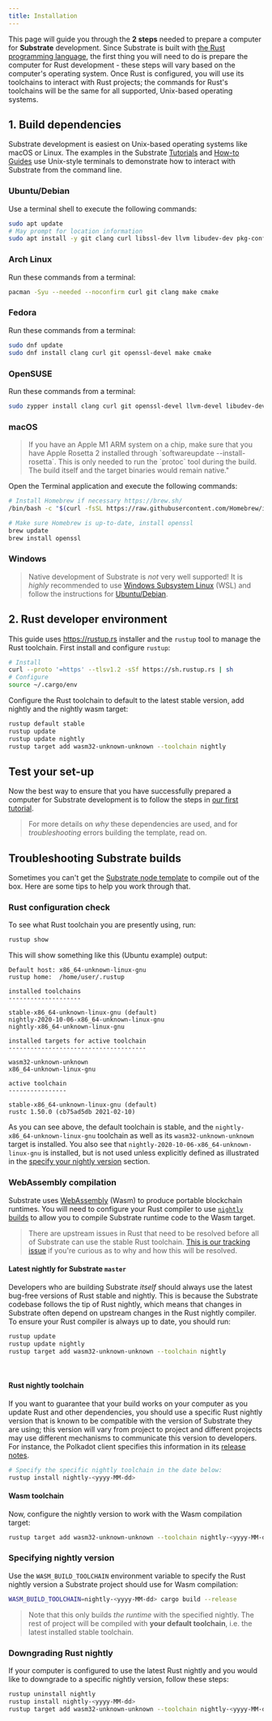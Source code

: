 ```yaml
---
title: Installation
---
```


This page will guide you through the **2 steps** needed to prepare a computer for **Substrate** development.
Since Substrate is built with [the Rust programming language](https://www.rust-lang.org/), the first
thing you will need to do is prepare the computer for Rust development - these steps will vary based
on the computer's operating system. Once Rust is configured, you will use its toolchains to interact
with Rust projects; the commands for Rust's toolchains will be the same for all supported,
Unix-based operating systems.

## 1. Build dependencies

Substrate development is easiest on Unix-based operating systems like macOS or Linux. The examples
in the Substrate [Tutorials](/tutorials) and [How-to Guides](/how-to-guides)
use Unix-style terminals to demonstrate how to interact with Substrate from the command line.

### Ubuntu/Debian

Use a terminal shell to execute the following commands:

```bash
sudo apt update
# May prompt for location information
sudo apt install -y git clang curl libssl-dev llvm libudev-dev pkg-config make cmake
```

### Arch Linux

Run these commands from a terminal:

```bash
pacman -Syu --needed --noconfirm curl git clang make cmake
```

### Fedora

Run these commands from a terminal:

```bash
sudo dnf update
sudo dnf install clang curl git openssl-devel make cmake
```

### OpenSUSE

Run these commands from a terminal:

```bash
sudo zypper install clang curl git openssl-devel llvm-devel libudev-devel make
```

### macOS

> If you have an Apple M1 ARM system on a chip, make sure that you have Apple Rosetta 2 installed through \`softwareupdate --install-rosetta\`. This is only needed to run the \`protoc\` tool during the build. The build itself and the target binaries would remain native."

Open the Terminal application and execute the following commands:

```bash
# Install Homebrew if necessary https://brew.sh/
/bin/bash -c "$(curl -fsSL https://raw.githubusercontent.com/Homebrew/install/master/install.sh)"

# Make sure Homebrew is up-to-date, install openssl
brew update
brew install openssl
```

### Windows

> Native development of Substrate is _not_ very well supported!
> It is _highly_ recommended to
use [Windows Subsystem Linux](https://docs.microsoft.com/en-us/windows/wsl/install-win10) (WSL)
and follow the instructions for [Ubuntu/Debian](#ubuntudebian).

## 2. Rust developer environment

This guide uses <https://rustup.rs> installer and the `rustup` tool to manage the Rust toolchain.
First install and configure `rustup`:

```bash
# Install
curl --proto '=https' --tlsv1.2 -sSf https://sh.rustup.rs | sh
# Configure
source ~/.cargo/env
```

Configure the Rust toolchain to default to the latest stable version, add nightly and the nightly wasm target:

```bash
rustup default stable
rustup update
rustup update nightly
rustup target add wasm32-unknown-unknown --toolchain nightly
```

## Test your set-up

Now the best way to ensure that you have successfully prepared a computer for Substrate
development is to follow the steps in [our first tutorial](https://docs.substrate.io/tutorials/v3/create-your-first-substrate-chain/).

> For more details on _why_ these dependencies are used, and for _troubleshooting_ errors building the template, read on.

## Troubleshooting Substrate builds

Sometimes you can't get the [Substrate node template](https://github.com/substrate-developer-hub/substrate-node-template)
to compile out of the box. Here are some tips to help you work through that.

### Rust configuration check

To see what Rust toolchain you are presently using, run:

```bash
rustup show
```

This will show something like this (Ubuntu example) output:

```text
Default host: x86_64-unknown-linux-gnu
rustup home:  /home/user/.rustup

installed toolchains
--------------------

stable-x86_64-unknown-linux-gnu (default)
nightly-2020-10-06-x86_64-unknown-linux-gnu
nightly-x86_64-unknown-linux-gnu

installed targets for active toolchain
--------------------------------------

wasm32-unknown-unknown
x86_64-unknown-linux-gnu

active toolchain
----------------

stable-x86_64-unknown-linux-gnu (default)
rustc 1.50.0 (cb75ad5db 2021-02-10)
```

As you can see above, the default toolchain is stable, and the
`nightly-x86_64-unknown-linux-gnu` toolchain as well as its `wasm32-unknown-unknown` target is installed.
You also see that `nightly-2020-10-06-x86_64-unknown-linux-gnu` is installed, but is not used unless explicitly defined as illustrated in the [specify your nightly version](#specifying-nightly-version)
section.

### WebAssembly compilation

Substrate uses [WebAssembly](https://webassembly.org) (Wasm) to produce portable blockchain
runtimes. You will need to configure your Rust compiler to use
[`nightly` builds](https://doc.rust-lang.org/book/appendix-07-nightly-rust.html) to allow you to
compile Substrate runtime code to the Wasm target.

> There are upstream issues in Rust that need to be resolved before all of Substrate can use
the stable Rust toolchain.
> [This is our tracking issue](https://github.com/paritytech/substrate/issues/1252)
if you're curious as to why and how this will be resolved.

#### Latest nightly for Substrate `master`

Developers who are building Substrate _itself_ should always use the latest bug-free versions of
Rust stable and nightly. This is because the Substrate codebase follows the tip of Rust nightly,
which means that changes in Substrate often depend on upstream changes in the Rust nightly compiler.
To ensure your Rust compiler is always up to date, you should run:

```bash
rustup update
rustup update nightly
rustup target add wasm32-unknown-unknown --toolchain nightly
```

<br />
<Message
  type={`gray`}
  title={`Note`}
  text={`It may be necessary to occasionally rerun \`rustup update\` if a change in the upstream Substrate
codebase depends on a new feature of the Rust compiler. When you do this, both your nightly
and stable toolchains will be pulled to the most recent release, and for nightly, it is
generally _not_ expected to compile WASM without error (although it very often does).
Be sure to [specify your nightly version](#specifying-nightly-version) if you get WASM build errors
from \`rustup\` and [downgrade nightly as needed](#downgrading-rust-nightly).`}
/>

#### Rust nightly toolchain

If you want to guarantee that your build works on your computer as you update Rust and other
dependencies, you should use a specific Rust nightly version that is known to be
compatible with the version of Substrate they are using; this version will vary from project to
project and different projects may use different mechanisms to communicate this version to
developers. For instance, the Polkadot client specifies this information in its
[release notes](https://github.com/paritytech/polkadot/releases).

```bash
# Specify the specific nightly toolchain in the date below:
rustup install nightly-<yyyy-MM-dd>
```

#### Wasm toolchain

Now, configure the nightly version to work with the Wasm compilation target:

```bash
rustup target add wasm32-unknown-unknown --toolchain nightly-<yyyy-MM-dd>
```

### Specifying nightly version

Use the `WASM_BUILD_TOOLCHAIN` environment variable to specify the Rust nightly version a Substrate
project should use for Wasm compilation:

```bash
WASM_BUILD_TOOLCHAIN=nightly-<yyyy-MM-dd> cargo build --release
```

> Note that this only builds _the runtime_ with the specified nightly.
> The rest of project will be compiled with **your default toolchain**, i.e. the latest installed stable toolchain.


### Downgrading Rust nightly

If your computer is configured to use the latest Rust nightly and you would like to downgrade to a
specific nightly version, follow these steps:

```sh
rustup uninstall nightly
rustup install nightly-<yyyy-MM-dd>
rustup target add wasm32-unknown-unknown --toolchain nightly-<yyyy-MM-dd>
```
